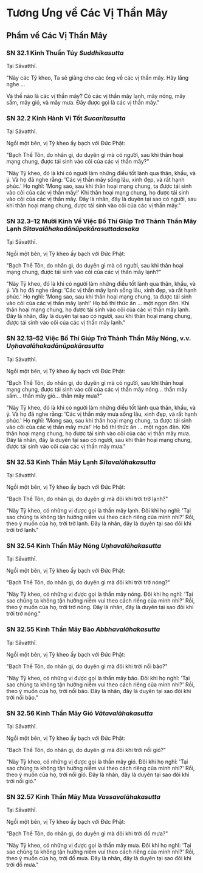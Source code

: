 # Tương Ưng về Các Vị Thần Mây

<!--pg-->
## Phẩm về Các Vị Thần Mây

### SN 32.1 Kinh Thuần Túy *Suddhikasutta*

Tại Sāvatthī.

"Này các Tỷ kheo, Ta sẽ giảng cho các ông về các vị thần mây. Hãy lắng nghe ...

Và thế nào là các vị thần mây? Có các vị thần mây lạnh, mây nóng, mây sấm, mây gió, và mây mưa. Đây được gọi là các vị thần mây."

<!--pg-->
### SN 32.2 Kinh Hành Vi Tốt *Sucaritasutta*

Tại Sāvatthī.

Ngồi một bên, vị Tỷ kheo ấy bạch với Đức Phật:

"Bạch Thế Tôn, do nhân gì, do duyên gì mà có người, sau khi thân hoại mạng chung, được tái sinh vào cõi của các vị thần mây?"

"Này Tỷ kheo, đó là khi có người làm những điều tốt lành qua thân, khẩu, và ý. Và họ đã nghe rằng: 'Các vị thần mây sống lâu, xinh đẹp, và rất hạnh phúc.' Họ nghĩ: 'Mong sao, sau khi thân hoại mạng chung, ta được tái sinh vào cõi của các vị thần mây!' Khi thân hoại mạng chung, họ được tái sinh vào cõi của các vị thần mây. Đây là nhân, đây là duyên tại sao có người, sau khi thân hoại mạng chung, được tái sinh vào cõi của các vị thần mây."

<!--pg-->
### SN 32.3–12 Mười Kinh Về Việc Bố Thí Giúp Trở Thành Thần Mây Lạnh *Sītavalāhakadānūpakārasuttadasaka*

Tại Sāvatthī.

Ngồi một bên, vị Tỷ kheo ấy bạch với Đức Phật:

"Bạch Thế Tôn, do nhân gì, do duyên gì mà có người, sau khi thân hoại mạng chung, được tái sinh vào cõi của các vị thần mây lạnh?"

"Này Tỷ kheo, đó là khi có người làm những điều tốt lành qua thân, khẩu, và ý. Và họ đã nghe rằng: 'Các vị thần mây lạnh sống lâu, xinh đẹp, và rất hạnh phúc.' Họ nghĩ: 'Mong sao, sau khi thân hoại mạng chung, ta được tái sinh vào cõi của các vị thần mây lạnh!' Họ bố thí thức ăn ... một ngọn đèn. Khi thân hoại mạng chung, họ được tái sinh vào cõi của các vị thần mây lạnh. Đây là nhân, đây là duyên tại sao có người, sau khi thân hoại mạng chung, được tái sinh vào cõi của các vị thần mây lạnh."

<!--pg-->
### SN 32.13–52 Việc Bố Thí Giúp Trở Thành Thần Mây Nóng, v.v. *Uṇhavalāhakadānūpakārasutta*

Tại Sāvatthī.

Ngồi một bên, vị Tỷ kheo ấy bạch với Đức Phật:

"Bạch Thế Tôn, do nhân gì, do duyên gì mà có người, sau khi thân hoại mạng chung, được tái sinh vào cõi của các vị thần mây nóng... thần mây sấm... thần mây gió... thần mây mưa?"

"Này Tỷ kheo, đó là khi có người làm những điều tốt lành qua thân, khẩu, và ý. Và họ đã nghe rằng: 'Các vị thần mây mưa sống lâu, xinh đẹp, và rất hạnh phúc.' Họ nghĩ: 'Mong sao, sau khi thân hoại mạng chung, ta được tái sinh vào cõi của các vị thần mây mưa!' Họ bố thí thức ăn ... một ngọn đèn. Khi thân hoại mạng chung, họ được tái sinh vào cõi của các vị thần mây mưa. Đây là nhân, đây là duyên tại sao có người, sau khi thân hoại mạng chung, được tái sinh vào cõi của các vị thần mây mưa."

<!--pg-->
### SN 32.53 Kinh Thần Mây Lạnh *Sītavalāhakasutta*

Tại Sāvatthī.

Ngồi một bên, vị Tỷ kheo ấy bạch với Đức Phật:

"Bạch Thế Tôn, do nhân gì, do duyên gì mà đôi khi trời trở lạnh?"

"Này Tỷ kheo, có những vị được gọi là thần mây lạnh. Đôi khi họ nghĩ: 'Tại sao chúng ta không tận hưởng niềm vui theo cách riêng của mình nhỉ?' Rồi, theo ý muốn của họ, trời trở lạnh. Đây là nhân, đây là duyên tại sao đôi khi trời trở lạnh."

<!--pg-->
### SN 32.54 Kinh Thần Mây Nóng *Uṇhavalāhakasutta*

Tại Sāvatthī.

Ngồi một bên, vị Tỷ kheo ấy bạch với Đức Phật:

"Bạch Thế Tôn, do nhân gì, do duyên gì mà đôi khi trời trở nóng?"

"Này Tỷ kheo, có những vị được gọi là thần mây nóng. Đôi khi họ nghĩ: 'Tại sao chúng ta không tận hưởng niềm vui theo cách riêng của mình nhỉ?' Rồi, theo ý muốn của họ, trời trở nóng. Đây là nhân, đây là duyên tại sao đôi khi trời trở nóng."

<!--pg-->
### SN 32.55 Kinh Thần Mây Bão *Abbhavalāhakasutta*

Tại Sāvatthī.

Ngồi một bên, vị Tỷ kheo ấy bạch với Đức Phật:

"Bạch Thế Tôn, do nhân gì, do duyên gì mà đôi khi trời nổi bão?"

"Này Tỷ kheo, có những vị được gọi là thần mây bão. Đôi khi họ nghĩ: 'Tại sao chúng ta không tận hưởng niềm vui theo cách riêng của mình nhỉ?' Rồi, theo ý muốn của họ, trời nổi bão. Đây là nhân, đây là duyên tại sao đôi khi trời nổi bão."

<!--pg-->
### SN 32.56 Kinh Thần Mây Gió *Vātavalāhakasutta*

Tại Sāvatthī.

Ngồi một bên, vị Tỷ kheo ấy bạch với Đức Phật:

"Bạch Thế Tôn, do nhân gì, do duyên gì mà đôi khi trời nổi gió?"

"Này Tỷ kheo, có những vị được gọi là thần mây gió. Đôi khi họ nghĩ: 'Tại sao chúng ta không tận hưởng niềm vui theo cách riêng của mình nhỉ?' Rồi, theo ý muốn của họ, trời nổi gió. Đây là nhân, đây là duyên tại sao đôi khi trời nổi gió."

<!--pg-->
### SN 32.57 Kinh Thần Mây Mưa *Vassavalāhakasutta*

Tại Sāvatthī.

Ngồi một bên, vị Tỷ kheo ấy bạch với Đức Phật:

"Bạch Thế Tôn, do nhân gì, do duyên gì mà đôi khi trời đổ mưa?"

"Này Tỷ kheo, có những vị được gọi là thần mây mưa. Đôi khi họ nghĩ: 'Tại sao chúng ta không tận hưởng niềm vui theo cách riêng của mình nhỉ?' Rồi, theo ý muốn của họ, trời đổ mưa. Đây là nhân, đây là duyên tại sao đôi khi trời đổ mưa."